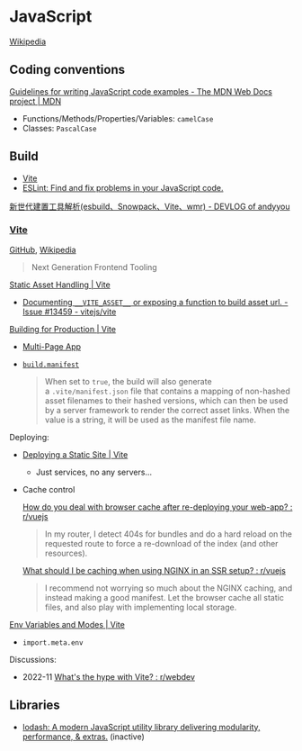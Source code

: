 # JavaScript
[Wikipedia](https://en.wikipedia.org/wiki/JavaScript)

## Coding conventions
[Guidelines for writing JavaScript code examples - The MDN Web Docs project | MDN](https://developer.mozilla.org/en-US/docs/MDN/Writing_guidelines/Writing_style_guide/Code_style_guide/JavaScript)
- Functions/Methods/Properties/Variables: `camelCase`
- Classes: `PascalCase`

## Build
- [Vite](#vite)
- [ESLint: Find and fix problems in your JavaScript code.](https://github.com/eslint/eslint)

[新世代建置工具解析(esbuild、Snowpack、Vite、wmr) - DEVLOG of andyyou](https://andyyou.github.io/2021/04/25/new-generation-of-build-tools-comparsing/)

### [Vite](https://vitejs.dev/)
[GitHub](https://github.com/vitejs/vite), [Wikipedia](https://en.wikipedia.org/wiki/Vite_(software))

> Next Generation Frontend Tooling

[Static Asset Handling | Vite](https://vite.dev/guide/assets.html)
- [Documenting `__VITE_ASSET__` or exposing a function to build asset url. - Issue #13459 - vitejs/vite](https://github.com/vitejs/vite/issues/13459)

[Building for Production | Vite](https://vite.dev/guide/build.html)
- [Multi-Page App](https://vite.dev/guide/build.html#multi-page-app)
- [`build.manifest`](https://vite.dev/config/build-options.html#build-manifest)

  > When set to `true`, the build will also generate a `.vite/manifest.json` file that contains a mapping of non-hashed asset filenames to their hashed versions, which can then be used by a server framework to render the correct asset links. When the value is a string, it will be used as the manifest file name.

Deploying:
- [Deploying a Static Site | Vite](https://vite.dev/guide/static-deploy)
  - Just services, no any servers...
- Cache control
  
  [How do you deal with browser cache after re-deploying your web-app? : r/vuejs](https://www.reddit.com/r/vuejs/comments/dbdmtk/how_do_you_deal_with_browser_cache_after/)
  > In my router, I detect 404s for bundles and do a hard reload on the requested route to force a re-download of the index (and other resources).

  [What should I be caching when using NGINX in an SSR setup? : r/vuejs](https://www.reddit.com/r/vuejs/comments/9y1pj4/what_should_i_be_caching_when_using_nginx_in_an/)
  > I recommend not worrying so much about the NGINX caching, and instead making a good manifest. Let the browser cache all static files, and also play with implementing local storage.

[Env Variables and Modes | Vite](https://vite.dev/guide/env-and-mode)
- `import.meta.env`

Discussions:
- 2022-11 [What's the hype with Vite? : r/webdev](https://www.reddit.com/r/webdev/comments/z4rbe4/whats_the_hype_with_vite/)

## Libraries
- [lodash: A modern JavaScript utility library delivering modularity, performance, & extras.](https://github.com/lodash/lodash) (inactive)
